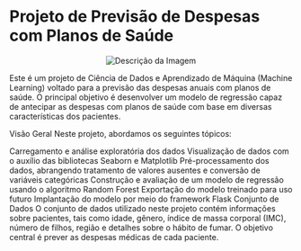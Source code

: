 # Projeto de Previsão de Despesas com Planos de Saúde 

<p align="center">
  <img src="![image](https://github.com/brunacpg/plano-de-saude/assets/103262900/615eca02-f1f7-4c10-8ba4-3aa6833b3cdf)
" alt="Descrição da Imagem">
</p>

Este é um projeto de Ciência de Dados e Aprendizado de Máquina (Machine Learning) voltado para a previsão das despesas anuais com planos de saúde. O principal objetivo é desenvolver um modelo de regressão capaz de antecipar as despesas com planos de saúde com base em diversas características dos pacientes.

Visão Geral
Neste projeto, abordamos os seguintes tópicos:

Carregamento e análise exploratória dos dados
Visualização de dados com o auxílio das bibliotecas Seaborn e Matplotlib
Pré-processamento dos dados, abrangendo tratamento de valores ausentes e conversão de variáveis categóricas
Construção e avaliação de um modelo de regressão usando o algoritmo Random Forest
Exportação do modelo treinado para uso futuro
Implantação do modelo por meio do framework Flask
Conjunto de Dados
O conjunto de dados utilizado neste projeto contém informações sobre pacientes, tais como idade, gênero, índice de massa corporal (IMC), número de filhos, região e detalhes sobre o hábito de fumar. O objetivo central é prever as despesas médicas de cada paciente.
